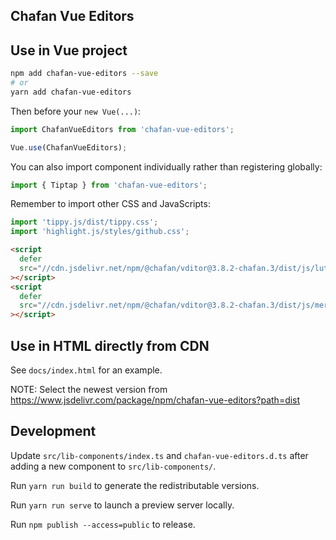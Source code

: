 ## Chafan Vue Editors


## Use in Vue project

```bash
npm add chafan-vue-editors --save
# or
yarn add chafan-vue-editors
```

Then before your `new Vue(...)`:

```typescript
import ChafanVueEditors from 'chafan-vue-editors';

Vue.use(ChafanVueEditors);
```

You can also import component individually rather than registering globally:

```typescript
import { Tiptap } from 'chafan-vue-editors';
```

Remember to import other CSS and JavaScripts:

```ts
import 'tippy.js/dist/tippy.css';
import 'highlight.js/styles/github.css';
```

```html
<script
  defer
  src="//cdn.jsdelivr.net/npm/@chafan/vditor@3.8.2-chafan.3/dist/js/lute/lute.min.js"
></script>
<script
  defer
  src="//cdn.jsdelivr.net/npm/@chafan/vditor@3.8.2-chafan.3/dist/js/mermaid/mermaid.min.js"
></script>
```

## Use in HTML directly from CDN

See `docs/index.html` for an example.

NOTE: Select the newest version from https://www.jsdelivr.com/package/npm/chafan-vue-editors?path=dist

## Development

Update `src/lib-components/index.ts` and `chafan-vue-editors.d.ts` after adding a new component to `src/lib-components/`.

Run `yarn run build` to generate the redistributable versions.

Run `yarn run serve` to launch a preview server locally.

Run `npm publish --access=public` to release.
